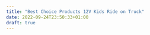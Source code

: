 ```yaml
---
title: "Best Choice Products 12V Kids Ride on Truck"
date: 2022-09-24T23:50:33+01:00
draft: true
---
```


